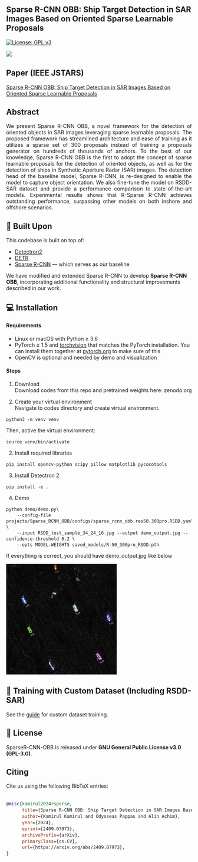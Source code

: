 ## Sparse R-CNN OBB: Ship Target Detection in SAR Images Based on Oriented Sparse Learnable Proposals
[![License: GPL v3](https://img.shields.io/badge/License-GPLv3-blue.svg)](https://www.gnu.org/licenses/gpl-3.0)

![](readme/Overall_architecture.png)
## Paper (IEEE JSTARS)
[Sparse R-CNN OBB: Ship Target Detection in SAR Images Based on Oriented Sparse Learnable Proposals](https://arxiv.org/abs/2409.07973)

## Abstract
<p align="justify">
We present Sparse R-CNN OBB, a novel framework for the detection of oriented objects in SAR images leveraging sparse learnable proposals. 
The proposed framework has streamlined architecture and ease of training as it utilizes a sparse set of 300 proposals instead of training a proposals generator on hundreds of thousands of anchors.
To the best of our knowledge, Sparse R-CNN OBB is the first to adopt the concept of sparse learnable proposals for the detection of oriented objects, as well as for the detection of ships in Synthetic Aperture Radar (SAR) images.
The detection head of the baseline model, Sparse R-CNN, is re-designed to enable the model to capture object orientation. 
We also fine-tune the model on RSDD-SAR dataset and provide a performance comparison to state-of-the-art models.
Experimental results shows that R-Sparse R-CNN achieves outstanding performance, surpassing other models on both inshore and offshore scenarios. 

## 🧱 Built Upon

This codebase is built on top of:

- [Detectron2](https://github.com/facebookresearch/detectron2)
- [DETR](https://github.com/facebookresearch/detr)
- [Sparse R-CNN](https://github.com/PeizeSun/SparseR-CNN) — which serves as our baseline

We have modified and extended Sparse R-CNN to develop **Sparse R-CNN OBB**, incorporating additional functionality and structural improvements described in our work.


## 💻 Installation
#### Requirements
- Linux or macOS with Python ≥ 3.6
- PyTorch ≥ 1.5 and [torchvision](https://github.com/pytorch/vision/) that matches the PyTorch installation.
  You can install them together at [pytorch.org](https://pytorch.org) to make sure of this
- OpenCV is optional and needed by demo and visualization

#### Steps
1. Download \
   Download codes from this repo and pretrained weights here: zenodo.org
   
1. Create your virtual environment \
   Navigate to codes directory and create virtual environment.
```
python3 -m venv venv
```
  Then, active the virtual environment:

```
source venv/bin/activate
```
2. Install required libraries
```
pip install opencv-python scipy pillow matplotlib pycocotools
```
3. Install Detectron 2
```
pip install -e .
```

4. Demo
```    
python demo/demo.py\
    --config-file projects/Sparse_RCNN_OBB/configs/sparse_rcnn_obb.res50.300pro.RSDD.yaml \
    --input RSDD_test_sample_34_24_16.jpg --output demo_output.jpg --confidence-threshold 0.2 \
    --opts MODEL.WEIGHTS saved_models/R-50_300pro_RSDD.pth
```
If everything is correct, you should have demo_output.jpg like below

<img src="demo_output.jpg" alt="Demo Output" width="300"/>

## 🧠 Training with Custom Dataset (Including RSDD-SAR)
See the [guide](./TRAINING.md) for custom dataset training.

## 📜 License

SparseR-CNN-OBB is released under **GNU General Public License v3.0 (GPL-3.0)**.


## Citing

Cite us using the following BibTeX entries:

```BibTeX

@misc{kamirul2024rsparse,
      title={Sparse R-CNN OBB: Ship Target Detection in SAR Images Based on Oriented Sparse Proposals}, 
      author={Kamirul Kamirul and Odysseas Pappas and Alin Achim},
      year={2024},
      eprint={2409.07973},
      archivePrefix={arXiv},
      primaryClass={cs.CV},
      url={https://arxiv.org/abs/2409.07973}, 
}

```
